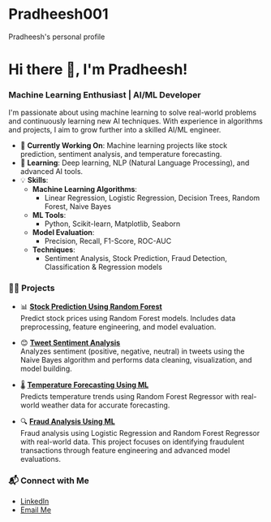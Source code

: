 # Pradheesh001  
Pradheesh's personal profile  

# Hi there 👋, I'm Pradheesh!  
### Machine Learning Enthusiast | AI/ML Developer  

I'm passionate about using machine learning to solve real-world problems and continuously learning new AI techniques. With experience in algorithms and projects, I aim to grow further into a skilled AI/ML engineer.  

- 🔭 **Currently Working On**: Machine learning projects like stock prediction, sentiment analysis, and temperature forecasting.  
- 🌱 **Learning**: Deep learning, NLP (Natural Language Processing), and advanced AI tools.  
- 💡 **Skills**:  
  - **Machine Learning Algorithms**:  
    - Linear Regression, Logistic Regression, Decision Trees, Random Forest, Naive Bayes  
  - **ML Tools**:  
    - Python, Scikit-learn, Matplotlib, Seaborn  
  - **Model Evaluation**:  
    - Precision, Recall, F1-Score, ROC-AUC  
  - **Techniques**:  
    - Sentiment Analysis, Stock Prediction, Fraud Detection, Classification & Regression models  

### 🧑‍💻 **Projects**  
- 📊 [**Stock Prediction Using Random Forest**](https://github.com/Pradheesh0001/PradheeshAI/blob/main/RIL%20STOCK%20PREDICT.ipynb)  
  Predict stock prices using Random Forest models. Includes data preprocessing, feature engineering, and model evaluation.  

- 😊 [**Tweet Sentiment Analysis**](https://github.com/Pradheesh0001/PradheeshAI/blob/main/Updated%20Sentiment.ipynb)  
  Analyzes sentiment (positive, negative, neutral) in tweets using the Naive Bayes algorithm and performs data cleaning, visualization, and model building.  

- 🌡️ [**Temperature Forecasting Using ML**](https://github.com/Pradheesh0001/PradheeshAI/blob/main/Temprature%20predict_project-1.ipynb)  
  Predicts temperature trends using Random Forest Regressor with real-world weather data for accurate forecasting.  

- 🔍 [**Fraud Analysis Using ML**](https://github.com/Pradheesh0001/PradheeshAI/blob/main/Fraud%20Detector.ipynb)  
  Fraud analysis using Logistic Regression and Random Forest Regressor with real-world data. This project focuses on identifying fraudulent transactions through feature engineering and advanced model evaluations.  

### 📬 **Connect with Me**  
- [LinkedIn](https://www.linkedin.com/in/pradheesh-s-5b0150137?utm_source=share&utm_campaign=share_via&utm_content=profile&utm_medium=android_app)  
- [Email Me](mailto:pradheesh0001@gmail.com)  
